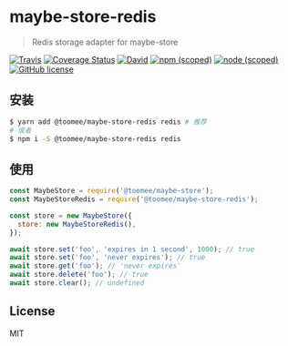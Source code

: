# maybe-store-redis

> Redis storage adapter for maybe-store

  [![Travis](https://img.shields.io/travis/toomeefed/maybe-store-redis.svg)](https://travis-ci.org/toomeefed/maybe-store-redis)
  [![Coverage Status](https://img.shields.io/coveralls/toomeefed/maybe-store-redis/master.svg?style=flat)](https://coveralls.io/github/toomeefed/maybe-store-redis?branch=master)
  [![David](https://img.shields.io/david/toomeefed/maybe-store-redis.svg)](https://david-dm.org/toomeefed/maybe-store-redis)
  [![npm (scoped)](https://img.shields.io/npm/v/@toomee/maybe-store-redis.svg)](https://www.npmjs.com/package/@toomee/maybe-store-redis)
  [![node (scoped)](https://img.shields.io/node/v/@toomee/maybe-store-redis.svg)](https://github.com/toomeefed/maybe-store-redis)
  [![GitHub license](https://img.shields.io/github/license/toomeefed/maybe-store-redis.svg)](https://github.com/toomeefed/maybe-store-redis/blob/master/LICENSE)


## 安装

```sh
$ yarn add @toomee/maybe-store-redis redis # 推荐
# 或者
$ npm i -S @toomee/maybe-store-redis redis
```

## 使用

```js
const MaybeStore = require('@toomee/maybe-store');
const MaybeStoreRedis = require('@toomee/maybe-store-redis');

const store = new MaybeStore({
  store: new MaybeStoreRedis(),
});

await store.set('foo', 'expires in 1 second', 1000); // true
await store.set('foo', 'never expires'); // true
await store.get('foo'); // 'never expires'
await store.delete('foo'); // true
await store.clear(); // undefined
```

## License

MIT
